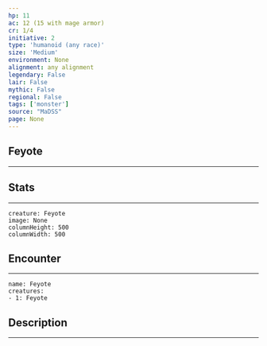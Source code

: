 ```yaml
---
hp: 11
ac: 12 (15 with mage armor)
cr: 1/4
initiative: 2
type: 'humanoid (any race)'    
size: 'Medium'
environment: None
alignment: any alignment
legendary: False
lair: False
mythic: False
regional: False
tags: ['monster']
source: "MaDSS"
page: None
---
```


## Feyote
---



## Stats
---

```statblock
creature: Feyote
image: None
columnHeight: 500
columnWidth: 500
```

## Encounter
---

```encounter-table
name: Feyote
creatures:
- 1: Feyote
```

## Description
---




